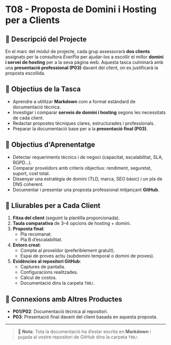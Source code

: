 # T08 - Proposta de Domini i Hosting per a Clients

## 📌 Descripció del Projecte

En el marc del mòdul de projecte, cada grup assessorarà **dos clients** assignats per la consultora *EverPia* per ajudar-los a escollir el millor **domini i servei de hosting** per a la seva pàgina web. Aquesta tasca culminarà amb una **presentació professional (P03)** davant del client, on es justificarà la proposta escollida.

## 🎯 Objectius de la Tasca

- Aprendre a utilitzar **Markdown** com a format estàndard de documentació tècnica.
- Investigar i comparar **serveis de domini i hosting** segons les necessitats de cada client.
- Redactar propostes tècniques clares, estructurades i professionals.
- Preparar la documentació base per a la **presentació final (P03)**.

## 🧠 Objectius d'Aprenentatge

- Detectar requeriments tècnics i de negoci (capacitat, escalabilitat, SLA, RGPD...).
- Comparar proveïdors amb criteris objectius: rendiment, seguretat, suport, cost total.
- Dissenyar una estratègia de domini (TLD, marca, SEO bàsic) i un pla de DNS coherent.
- Documentar i presentar una proposta professional mitjançant **GitHub**.

## 📂 Lliurables per a Cada Client

1. **Fitxa del client** (seguint la plantilla proporcionada).
2. **Taula comparativa** de 3–4 opcions de hosting + domini.
3. **Proposta final**:
   - Pla recomanat.
   - Pla B d’escalabilitat.
4. **Entorn creat**:
   - Compte al proveïdor (preferiblement gratuït).
   - Espai de proves actiu (subdomini temporal o domini de proves).
5. **Evidències al repositori GitHub**:
   - Captures de pantalla.
   - Configuracions realitzades.
   - Càlcul de costos.
   - Documentació dins la carpeta `T08/`.

## 📎 Connexions amb Altres Productes

- **P01/P02**: Documentació tècnica al repositori.
- **P03**: Presentació final davant del client basada en aquesta proposta.

---

> 📁 **Nota**: Tota la documentació ha d’estar escrita en **Markdown** i pujada al vostre repositori de GitHub dins la carpeta `T08/`.
>
> 
